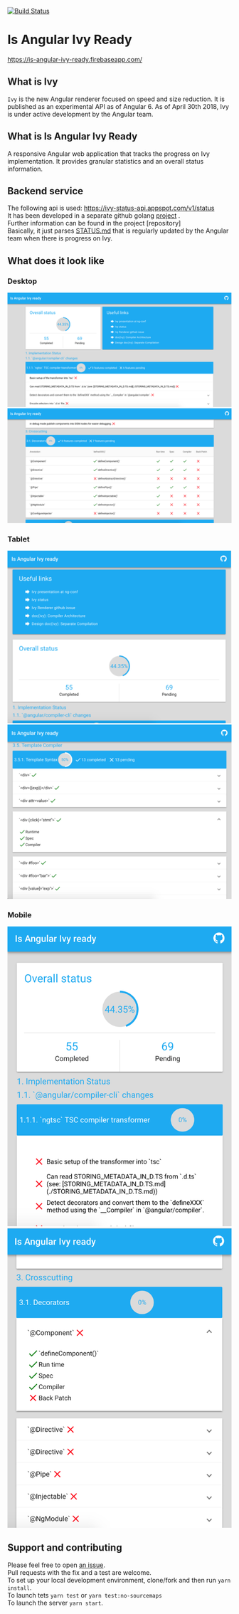 [![Build Status](https://travis-ci.org/benbraou/is-angular-ivy-ready.svg?branch=main)](https://travis-ci.org/benbraou/is-angular-ivy-ready)
# Is Angular Ivy Ready
https://is-angular-ivy-ready.firebaseapp.com/
## What is Ivy
`Ivy` is the new Angular renderer focused on speed and size reduction. It is published as an experimental API as of Angular 6.
As of April 30th 2018, Ivy is under active development by the Angular team.

## What is Is Angular Ivy Ready
A responsive Angular web application that tracks the progress on Ivy implementation. It provides granular statistics and an overall status information.

## Backend service
The following api is used: https://ivy-status-api.appspot.com/v1/status  
It has been developed in a separate github golang [project](https://github.com/benbraou/ivy-status-api) .  
Further information can be found in the project [repository]  
Basically, it just parses [STATUS.md](https://github.com/angular/angular/blob/master/packages/core/src/render3/STATUS.md) that is regularly updated by the Angular team when there is progress on Ivy.

## What does it look like
### Desktop
![Desktop Start](/screenshots/desktop/desktop-start.png?raw=true "Desktop Start")
![Desktop Middle](/screenshots/desktop/desktop-middle.png?raw=true "Desktop Middle")
### Tablet
![Tablet Start](/screenshots/tablet/tablet-start.png?raw=true "Tablet Start")
![Tablet Middle](/screenshots/tablet/tablet-middle.png?raw=true "Tablet Middle")
### Mobile
![Phone Start](/screenshots/mobile/mobile-start.png?raw=true "Phone Start")
![Phone Middle](/screenshots/mobile/mobile-middle.png?raw=true "Phone Middle")

## Support and contributing 
Please feel free to open [an issue](https://github.com/benbraou/is-angular-ivy-ready/issues?state=open).  
Pull requests with the fix and a test are welcome.  
To set up your local development environment, clone/fork and then run `yarn install`.  
To launch tets `yarn test` or `yarn test:no-sourcemaps`  
To launch the server `yarn start`.  
